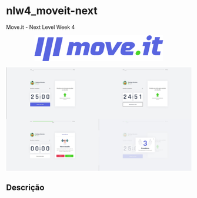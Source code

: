 # nlw4_moveit-next
 Move.it - Next Level Week 4

<p align="center">
 <img src="https://github.com/rodrigomotamendes/nlw4_moveit-next/blob/main/public/logo-full.svg" width="350" alt="accessibility text">
</p>

<p align="center">
 <img src="https://github.com/rodrigomotamendes/nlw4_moveit-next/blob/main/public/Site-Prints.jpg" width="1500" alt="accessibility text">
</p>

<h2>Descrição</h2>

